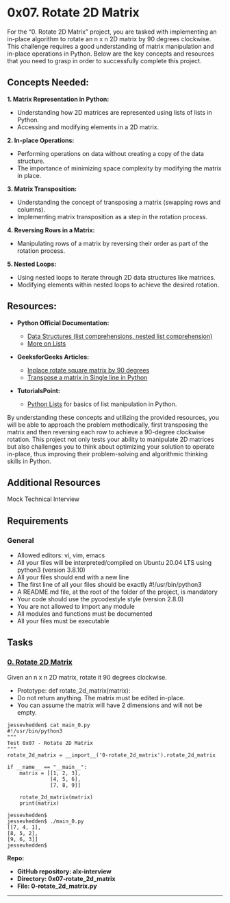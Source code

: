 # 0x07. Rotate 2D Matrix

For the “0. Rotate 2D Matrix” project, you are tasked with implementing an in-place algorithm to rotate an n x n 2D matrix by 90 degrees clockwise. This challenge requires a good understanding of matrix manipulation and in-place operations in Python. Below are the key concepts and resources that you need to grasp in order to successfully complete this project.

## Concepts Needed:
<b> 1. Matrix Representation in Python:</b>

* Understanding how 2D matrices are represented using lists of lists in Python.
* Accessing and modifying elements in a 2D matrix.

<b> 2. In-place Operations:</b>

* Performing operations on data without creating a copy of the data structure.
* The importance of minimizing space complexity by modifying the matrix in place.

<b> 3. Matrix Transposition:</b>

* Understanding the concept of transposing a matrix (swapping rows and columns).
* Implementing matrix transposition as a step in the rotation process.

<b> 4. Reversing Rows in a Matrix:</b>

* Manipulating rows of a matrix by reversing their order as part of the rotation process.

<b> 5. Nested Loops:</b>

* Using nested loops to iterate through 2D data structures like matrices.
* Modifying elements within nested loops to achieve the desired rotation.

## Resources:
* <b>Python Official Documentation:</b>

    * [Data Structures (list comprehensions, nested list comprehension)](https://docs.python.org/3/tutorial/datastructures.html)
    * [More on Lists](https://docs.python.org/3/tutorial/datastructures.html#more-on-lists)
* <b>GeeksforGeeks Articles:</b>

    * [Inplace rotate square matrix by 90 degrees](https://www.geeksforgeeks.org/inplace-rotate-square-matrix-by-90-degrees/)
    * [Transpose a matrix in Single line in Python](https://www.geeksforgeeks.org/transpose-matrix-single-line-python/)
* <b>TutorialsPoint:</b>

    * [Python Lists](https://www.tutorialspoint.com/python/python_lists.htm) for basics of list manipulation in Python.

By understanding these concepts and utilizing the provided resources, you will be able to approach the problem methodically, first transposing the matrix and then reversing each row to achieve a 90-degree clockwise rotation. This project not only tests your ability to manipulate 2D matrices but also challenges you to think about optimizing your solution to operate in-place, thus improving their problem-solving and algorithmic thinking skills in Python.

## Additional Resources
Mock Technical Interview
## Requirements
### General
* Allowed editors: vi, vim, emacs
* All your files will be interpreted/compiled on Ubuntu 20.04 LTS using python3 (version 3.8.10)
* All your files should end with a new line
* The first line of all your files should be exactly #!/usr/bin/python3
* A README.md file, at the root of the folder of the project, is mandatory
* Your code should use the pycodestyle style (version 2.8.0)
* You are not allowed to import any module
* All modules and functions must be documented
* All your files must be executable

## Tasks
### [0. Rotate 2D Matrix](0-rotate_2d_matrix.py)
Given an n x n 2D matrix, rotate it 90 degrees clockwise.

* Prototype: def rotate_2d_matrix(matrix):
* Do not return anything. The matrix must be edited in-place.
* You can assume the matrix will have 2 dimensions and will not be empty.
```
jessevhedden$ cat main_0.py
#!/usr/bin/python3
"""
Test 0x07 - Rotate 2D Matrix
"""
rotate_2d_matrix = __import__('0-rotate_2d_matrix').rotate_2d_matrix

if __name__ == "__main__":
    matrix = [[1, 2, 3],
              [4, 5, 6],
              [7, 8, 9]]

    rotate_2d_matrix(matrix)
    print(matrix)

jessevhedden$
jessevhedden$ ./main_0.py
[[7, 4, 1],
[8, 5, 2],
[9, 6, 3]]
jessevhedden$
```
<b>Repo:

* GitHub repository: alx-interview
* Directory: 0x07-rotate_2d_matrix
* File: 0-rotate_2d_matrix.py
<hr>